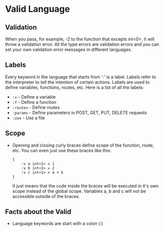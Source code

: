# Valid Language

## Validation

When you pass, for example, -2 to the function that excepts int<0>, it will throw a validation error. All the type errors are validation errors and you can set your own validation error messages in different languages.

## Labels
Every keyword in the language that starts from ':' is a label. Labels refer to the interpreter to tell the intention of certain actions. Labels are used to define variables, functions, routes, etc. Here is a list of all the labels:

- `:v` - Define a variable
- `:f` - Define a function
- `:routes` - Define routes
- `:params` - Define parameters in POST, GET, PUT, DELETE requests
- `:use` - Use a file

## Scope
- Opening and closing curly braces define scope of the function, route, etc. You can even just use these braces like this:

    ```
    {
        :v a int<1> = 1
        :v b int<1> = 2
        :v c int<1> = a + b
    }
    ```

    It just means that the code inside the braces will be executed in it's own scope instead of the global scope. Variables a, b and c will not be accessible outside of the braces.


## Facts about the Valid

- Language keywords are start with a colon (:)